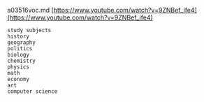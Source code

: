 a03516voc.md 
[https://www.youtube.com/watch?v=9ZNBef_ife4](https://www.youtube.com/watch?v=9ZNBef_ife4)  


```
study subjects
history
geography
politics
biology
chemistry
physics
math
economy
art
computer science
```
